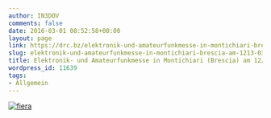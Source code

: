 ```yaml
---
author: IN3DOV
comments: false
date: 2016-03-01 08:52:58+00:00
layout: page
link: https://drc.bz/elektronik-und-amateurfunkmesse-in-montichiari-brescia-am-1213-03-2016/
slug: elektronik-und-amateurfunkmesse-in-montichiari-brescia-am-1213-03-2016
title: Elektronik- und Amateurfunkmesse in Montichiari (Brescia) am 12/13.03.2016
wordpress_id: 11639
tags:
- Allgemein
---
```


[![fiera](https://drc.bz/wp-content/uploads/2016/03/fiera.jpg)](https://drc.bz/wp-content/uploads/2016/03/fiera.jpg)
